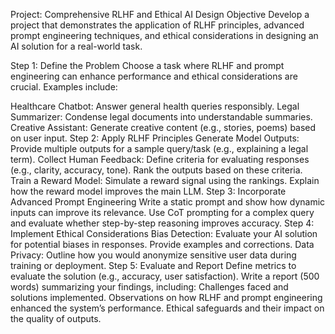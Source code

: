 Project: Comprehensive RLHF and Ethical AI Design
Objective
Develop a project that demonstrates the application of RLHF principles, advanced prompt engineering techniques, and ethical considerations in designing an AI solution for a real-world task.

Step 1: Define the Problem
Choose a task where RLHF and prompt engineering can enhance performance and ethical considerations are crucial. Examples include:

Healthcare Chatbot: Answer general health queries responsibly.
Legal Summarizer: Condense legal documents into understandable summaries.
Creative Assistant: Generate creative content (e.g., stories, poems) based on user input.
Step 2: Apply RLHF Principles
Generate Model Outputs:
Provide multiple outputs for a sample query/task (e.g., explaining a legal term).
Collect Human Feedback:
Define criteria for evaluating responses (e.g., clarity, accuracy, tone). Rank the outputs based on these criteria.
Train a Reward Model:
Simulate a reward signal using the rankings. Explain how the reward model improves the main LLM.
Step 3: Incorporate Advanced Prompt Engineering
Write a static prompt and show how dynamic inputs can improve its relevance.
Use CoT prompting for a complex query and evaluate whether step-by-step reasoning improves accuracy.
Step 4: Implement Ethical Considerations
Bias Detection:
Evaluate your AI solution for potential biases in responses. Provide examples and corrections.
Data Privacy:
Outline how you would anonymize sensitive user data during training or deployment.
Step 5: Evaluate and Report
Define metrics to evaluate the solution (e.g., accuracy, user satisfaction).
Write a report (500 words) summarizing your findings, including:
Challenges faced and solutions implemented.
Observations on how RLHF and prompt engineering enhanced the system’s performance.
Ethical safeguards and their impact on the quality of outputs.